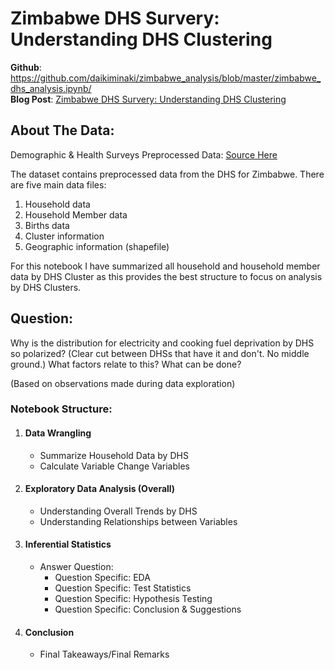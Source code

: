 # Zimbabwe DHS Survery: Understanding DHS Clustering

<strong>Github</strong>: <a href="https://github.com/daikiminaki/zimbabwe_analysis/blob/master/zimbabwe_dhs_analysis.ipynb/">https://github.com/daikiminaki/zimbabwe_analysis/blob/master/zimbabwe_dhs_analysis.ipynb/</a><br>
<strong>Blog Post</strong>: <a href="https://www.daikiminaki.com/zimbabwe-dhs-survery-understanding-dhs-clustering/">Zimbabwe DHS Survery: Understanding DHS Clustering</a><br>

## About The Data:
Demographic & Health Surveys Preprocessed Data: <a href="https://www.kaggle.com/taniaj/zimbabwe-preprocessed/home">Source Here</a>

The dataset contains preprocessed data from the DHS for Zimbabwe. There are five main data files:

1. Household data
2. Household Member data
3. Births data
4. Cluster information
5. Geographic information (shapefile)

For this notebook I have summarized all household and household member data by DHS Cluster as this provides the best structure to focus on analysis by DHS Clusters.

## Question: 

Why is the distribution for electricity and cooking fuel deprivation by DHS so polarized? (Clear cut between DHSs that have it and don't. No middle ground.) What factors relate to this? What can be done?
    
(Based on observations made during data exploration)

### Notebook Structure:
1. #### Data Wrangling
    - Summarize Household Data by DHS
    - Calculate Variable Change Variables
2. #### Exploratory Data Analysis (Overall)
    - Understanding Overall Trends by DHS
    - Understanding Relationships between Variables
3. #### Inferential Statistics
    - Answer Question:
        - Question Specific: EDA
        - Question Specific: Test Statistics
        - Question Specific: Hypothesis Testing
        - Question Specific: Conclusion & Suggestions
4. #### Conclusion
    - Final Takeaways/Final Remarks
